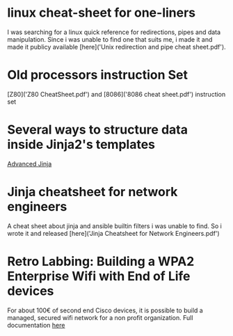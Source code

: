 # linux cheat-sheet for one-liners
I was searching for a linux quick reference for redirections, pipes and data manipulation. 
Since i was unable to find one that suits me, i made it and made it publicy available [here]('Unix redirection and pipe cheat sheet.pdf').

# Old processors instruction Set
[Z80]('Z80 CheatSheet.pdf') and [8086]('8086 cheat sheet.pdf') instruction set
 
# Several ways to structure data inside Jinja2's templates
[Advanced Jinja](Advanced_Jinja2.pdf)

# Jinja cheatsheet for network engineers
A cheat sheet about jinja and ansible builtin filters i was unable to find.
So i wrote it and released [here]('Jinja Cheatsheet for Network Engineers.pdf')

# Retro Labbing: Building a WPA2 Enterprise Wifi with End of Life devices
For about 100€ of second end Cisco devices, it is possible to build a managed, secured wifi network for a non profit organization.
Full documentation [here](WPA2_Radius_EoLCisco.md)

